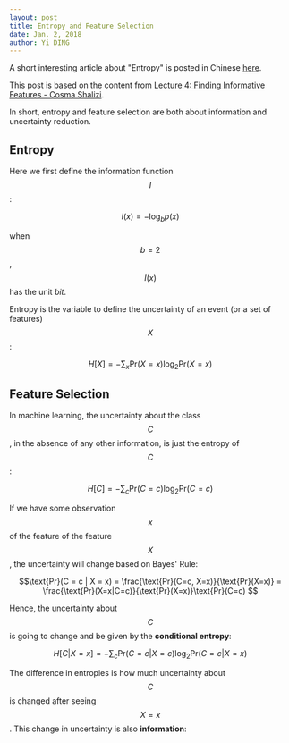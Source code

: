 ```yaml
--- 
layout: post
title: Entropy and Feature Selection
date: Jan. 2, 2018
author: Yi DING
---
```


[comment]: # (Some contents about entropy and feature selection)

A short interesting article about "Entropy" is posted in Chinese [here](http://blog.csdn.net/dymodi/article/details/54171509).

This post is based on the content from [Lecture 4: Finding Informative Features - Cosma Shalizi](http://www.stat.cmu.edu/~cshalizi/350-2006/lecture-04.pdf).

In short, entropy and feature selection are both about information and uncertainty reduction.

## Entropy
Here we first define the information function $$I$$:

$$I(x) = -\log _b p(x)$$

when $$b=2$$, $$I(x)$$ has the unit *bit*. 

Entropy is the variable to define the uncertainty of an event (or a set of features) $$X$$:

$$H[X] = - \sum _x \text{Pr} (X = x) \log _2 \text{Pr} (X = x)$$


## Feature Selection
In machine learning, the uncertainty about the class $$C$$, in the absence of any other information, is just the entropy of $$C$$:

$$H[C] = - \sum _c \text{Pr} (C = c) \log _2 \text{Pr} (C = c)$$

If we have some observation $$x$$ of the feature of the feature $$X$$, the uncertainty will change based on Bayes' Rule:

$$\text{Pr}(C = c | X = x) = \frac{\text{Pr}(C=c, X=x)}{\text{Pr}(X=x)} = \frac{\text{Pr}(X=x|C=c)}{\text{Pr}(X=x)}\text{Pr}(C=c) $$

Hence, the uncertainty about $$C$$ is going to change and be given by the **conditional entropy**:

$$H[C|X=x] = - \sum _c \text{Pr} (C = c | X = c) \log _2 \text{Pr} (C = c | X = x)$$

The difference in entropies is how much uncertainty about $$C$$ is changed after seeing $$X = x$$. This change in uncertainty is also **information**:

